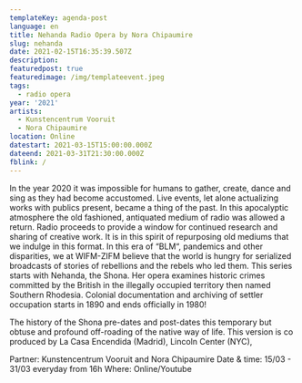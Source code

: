 ```yaml
---
templateKey: agenda-post
language: en
title: Nehanda Radio Opera by Nora Chipaumire
slug: nehanda
date: 2021-02-15T16:35:39.507Z
description:
featuredpost: true
featuredimage: /img/templateevent.jpeg
tags:
  - radio opera
year: '2021'
artists:
  - Kunstencentrum Vooruit
  - Nora Chipaumire
location: Online
datestart: 2021-03-15T15:00:00.000Z
dateend: 2021-03-31T21:30:00.000Z
fblink: /
---
```


In the year 2020 it was impossible for humans to gather, create, dance and sing as they had become accustomed. Live events, let alone actualizing works with publics present, became a thing of the past. In this apocalyptic atmosphere the old fashioned, antiquated medium of radio was allowed a return. Radio proceeds to provide a window for continued research and sharing of creative work. It is in this spirit of repurposing old mediums that we indulge in this format. In this era of “BLM“, pandemics and other disparities, we at WIFM-ZIFM believe that the world is hungry for serialized broadcasts of stories of rebellions and the rebels who led them. This series starts with Nehanda, the Shona. Her opera examines historic crimes committed by the British in the illegally occupied territory then named Southern Rhodesia. Colonial documentation and archiving of settler occupation starts in 1890 and ends officially in 1980!

The history of the Shona pre-dates and post-dates this temporary but obtuse and profound off-roading of the native way of life. This version is co produced by La Casa Encendida (Madrid), Lincoln Center (NYC),

Partner: Kunstencentrum Vooruit and Nora Chipaumire
Date & time: 15/03 - 31/03 everyday from 16h
Where: Online/Youtube
